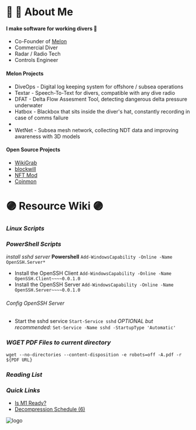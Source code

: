 # 🐙 🤿 About Me

#### I make software for working divers 🦯

  + Co-Founder of [Melon](https://www.divemelon.com)
  + Commercial Diver
  + Radar / Radio Tech
  + Controls Engineer


#### Melon Projects

  + DiveOps - Digital log keeping system for offshore / subsea operations
  + Textar - Speech-To-Text for divers, compatible with any dive radio
  + DFAT - Delta Flow Assesment Tool, detecting dangerous delta pressure underwater
  + Hatbox - Blackbox that sits inside the diver's hat, constantly recording in case of comms failure
  + 
  + WetNet - Subsea mesh network, collecting NDT data and improving awareness with 3D models

#### Open Source Projects
  + [WikiGrab](https://github.com/newagemob/wikigrab)
  + [blockwill](https://github.com/newagemob/blockwill)
  + [NFT Mod](https://github.com/newagemob/nft-mod)
  + [Coinmon](https://github.com/newagemob/coinmon)
  

###

# 🟣 Resource Wiki 🟣

### ***Linux Scripts***

### ***PowerShell Scripts***
*install sshd server* **Powershell**
`Add-WindowsCapability -Online -Name OpenSSH.Server*`
+ Install the OpenSSH Client
`Add-WindowsCapability -Online -Name OpenSSH.Client~~~~0.0.1.0`
+ Install the OpenSSH Server
`Add-WindowsCapability -Online -Name OpenSSH.Server~~~~0.0.1.0`
###### Config OpenSSH Server
+ Start the sshd service
`Start-Service sshd`
*OPTIONAL but recommended:*
`Set-Service -Name sshd -StartupType 'Automatic'`

### ***WGET PDF Files to current directory***
```wget --no-directories --content-disposition -e robots=off -A.pdf -r ${PDF URL}```

### ***Reading List***

### ***Quick Links***
+ [Is M1 Ready?](https://isapplesiliconready.com/for/developer)
+ [Decompression Schedule (6)](http://www.usu.edu/scuba/navy_manual6.pdf)

![logo]

[logo]: https://www.freepnglogos.com/uploads/octopus-png/file-supprised-octopus-0.png "Shroud the Octopus"
